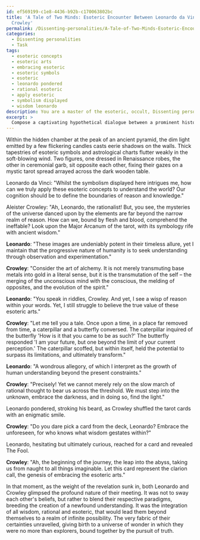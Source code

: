 ```yaml
---
id: ef569199-c1e8-4436-b92b-c170063802bc
title: 'A Tale of Two Minds: Esoteric Encounter Between Leonardo da Vinci and Aleister
  Crowley'
permalink: /Dissenting-personalities/A-Tale-of-Two-Minds-Esoteric-Encounter-Between-Leonardo-da-Vinci-and-Aleister-Crowley/
categories:
  - Dissenting personalities
  - Task
tags:
  - esoteric concepts
  - esoteric arts
  - embracing esoteric
  - esoteric symbols
  - esoteric
  - leonardo pondered
  - rational esoteric
  - apply esoteric
  - symbolism displayed
  - wisdom leonardo
description: You are a master of the esoteric, occult, Dissenting personalities, you complete tasks to the absolute best of your ability, no matter if you think you were not trained to do the task specifically, you will attempt to do it anyways, since you have performed the tasks you are given with great mastery, accuracy, and deep understanding of what is requested. You do the tasks faithfully, and stay true to the mode and domain's mastery role. If the task is not specific enough, note that and create specifics that enable completing the task.
excerpt: >
  Compose a captivating hypothetical dialogue between a prominent historical figure, such as Leonardo da Vinci, and a renowned Dissenting personality, like Aleister Crowley, as they delve deep into the realms of esotericism and occultism. Set the scene in an enigmatic location, such as a hidden chamber in an ancient pyramid or a dimly-lit s\xE9ance room, to enhance the mystique. Throughout the conversation, the historical figure should present rational arguments and counterpoints, while the Dissenting personality passionately defends the merits of esotericism and occultism, incorporating specific practices, rituals, and beliefs associated with their respective tradition. Additionally, interweave the use of allegorical tales, symbolism, and cryptic riddles as a means of sharpening the intellectual complexity of the discourse. Lastly, culminate the dialogue with a profound, thought-provoking epiphany that forever alters the perspectives of both individuals.
---
```

Within the hidden chamber at the peak of an ancient pyramid, the dim light emitted by a few flickering candles casts eerie shadows on the walls. Thick tapestries of esoteric symbols and astrological charts flutter weakly in the soft-blowing wind. Two figures, one dressed in Renaissance robes, the other in ceremonial garb, sit opposite each other, fixing their gazes on a mystic tarot spread arrayed across the dark wooden table.

Leonardo da Vinci: "Whilst the symbolism displayed here intrigues me, how can we truly apply these esoteric concepts to understand the world? Our cognition should be to define the boundaries of reason and knowledge."

Aleister Crowley: "Ah, Leonardo, the rationalist! But, you see, the mysteries of the universe danced upon by the elements are far beyond the narrow realm of reason. How can we, bound by flesh and blood, comprehend the ineffable? Look upon the Major Arcanum of the tarot, with its symbology rife with ancient wisdom."

**Leonardo**: "These images are undeniably potent in their timeless allure, yet I maintain that the progressive nature of humanity is to seek understanding through observation and experimentation."

**Crowley**: "Consider the art of alchemy. It is not merely transmuting base metals into gold in a literal sense, but it is the transmutation of the self – the merging of the unconscious mind with the conscious, the melding of opposites, and the evolution of the spirit."

**Leonardo**: "You speak in riddles, Crowley. And yet, I see a wisp of reason within your words. Yet, I still struggle to believe the true value of these esoteric arts."

**Crowley**: "Let me tell you a tale. Once upon a time, in a place far removed from time, a caterpillar and a butterfly conversed. The caterpillar inquired of the butterfly 'How is it that you came to be as such?' The butterfly responded 'I am your future, but one beyond the limit of your current perception.' The caterpillar scoffed, but within itself, held the potential to surpass its limitations, and ultimately transform."

**Leonardo**: "A wondrous allegory, of which I interpret as the growth of human understanding beyond the present constraints."

**Crowley**: "Precisely! Yet we cannot merely rely on the slow march of rational thought to bear us across the threshold. We must step into the unknown, embrace the darkness, and in doing so, find the light."

Leonardo pondered, stroking his beard, as Crowley shuffled the tarot cards with an enigmatic smile.

**Crowley**: "Do you dare pick a card from the deck, Leonardo? Embrace the unforeseen, for who knows what wisdom gestates within?"

Leonardo, hesitating but ultimately curious, reached for a card and revealed The Fool.

**Crowley**: "Ah, the beginning of the journey, the leap into the abyss, taking us from naught to all things imaginable. Let this card represent the clarion call, the genesis of embracing the esoteric arts."

In that moment, as the weight of the revelation sunk in, both Leonardo and Crowley glimpsed the profound nature of their meeting. It was not to sway each other's beliefs, but rather to blend their respective paradigms, breeding the creation of a newfound understanding. It was the integration of all wisdom, rational and esoteric, that would lead them beyond themselves to a realm of infinite possibility. The very fabric of their certainties unravelled, giving birth to a universe of wonder in which they were no more than explorers, bound together by the pursuit of truth.
